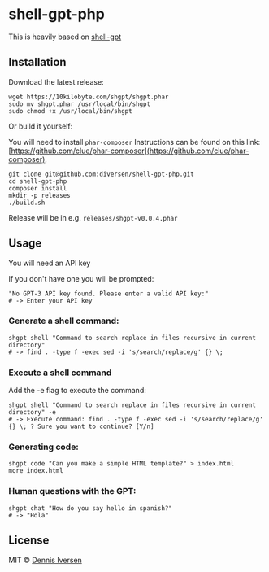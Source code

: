 # shell-gpt-php

This is heavily based on [shell-gpt](https://github.com/TheR1D/shell_gpt)

## Installation

Download the latest release:

    wget https://10kilobyte.com/shgpt/shgpt.phar
    sudo mv shgpt.phar /usr/local/bin/shgpt
    sudo chmod +x /usr/local/bin/shgpt

Or build it yourself:
    
You will need to install `phar-composer`
Instructions can be found on this link: [https://github.com/clue/phar-composer](https://github.com/clue/phar-composer).

    git clone git@github.com:diversen/shell-gpt-php.git
    cd shell-gpt-php
    composer install
    mkdir -p releases
    ./build.sh

Release will be in e.g. `releases/shgpt-v0.0.4.phar`

## Usage

You will need an API key

If you don't have one you will be prompted: 

    "No GPT-3 API key found. Please enter a valid API key:"
    # -> Enter your API key

### Generate a shell command: 

    shgpt shell "Command to search replace in files recursive in current directory"
    # -> find . -type f -exec sed -i 's/search/replace/g' {} \;

### Execute a shell command

Add the -e flag to execute the command:

    shgpt shell "Command to search replace in files recursive in current directory" -e
    # -> Execute command: find . -type f -exec sed -i 's/search/replace/g' {} \; ? Sure you want to continue? [Y/n]

### Generating code:

    shgpt code "Can you make a simple HTML template?" > index.html
    more index.html

### Human questions with the GPT:

    shgpt chat "How do you say hello in spanish?"
    # -> "Hola"

## License

MIT © [Dennis Iversen](https://github.com/diversen)
